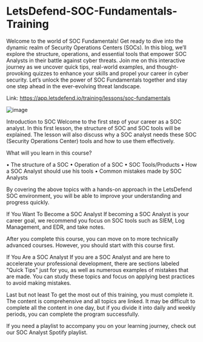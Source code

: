 # LetsDefend-SOC-Fundamentals-Training
Welcome to the world of SOC Fundamentals! Get ready to dive into the dynamic realm of Security Operations Centers (SOCs). 
In this blog, we’ll explore the structure, operations, and essential tools that empower SOC Analysts in their battle against cyber threats. 
Join me on this interactive journey as we uncover quick tips, real-world examples, and thought-provoking quizzes to enhance your skills and propel your career in cyber security.
Let’s unlock the power of SOC Fundamentals together and stay one step ahead in the ever-evolving threat landscape.

Link: https://app.letsdefend.io/training/lessons/soc-fundamentals

![image](https://github.com/user-attachments/assets/4ee9a606-b2ef-4c6c-85a9-b54ef8c5381f)

Introduction to SOC
Welcome to the first step of your career as a SOC analyst. In this first lesson, the structure of SOC and SOC tools will be explained. The lesson will also discuss why a SOC analyst needs these SOC (Security Operations Center) tools and how to use them effectively.


What will you learn in this course?

•	The structure of a SOC
•	Operation of a SOC
•	SOC Tools/Products
•	How a SOC Analyst should use his tools
•	Common mistakes made by SOC Analysts


By covering the above topics with a hands-on approach in the LetsDefend SOC environment, you will be able to improve your understanding and progress quickly.

If You Want To Become a SOC Analyst
If becoming a SOC Analyst is your career goal, we recommend you focus on SOC tools such as SIEM, Log Management, and EDR, and take notes.

After you complete this course, you can move on to more technically advanced courses. However, you should start with this course first.

If You Are a SOC Analyst
If you are a SOC Analyst and are here to accelerate your professional development, there are sections labeled "Quick Tips" just for you, as well as numerous examples of mistakes that are made. You can study these topics and focus on applying best practices to avoid making mistakes.

Last but not least
To get the most out of this training, you must complete it. The content is comprehensive and all topics are linked. It may be difficult to complete all the content in one day, but if you divide it into daily and weekly periods, you can complete the program successfully.

If you need a playlist to accompany you on your learning journey, check out our SOC Analyst Spotify playlist.
